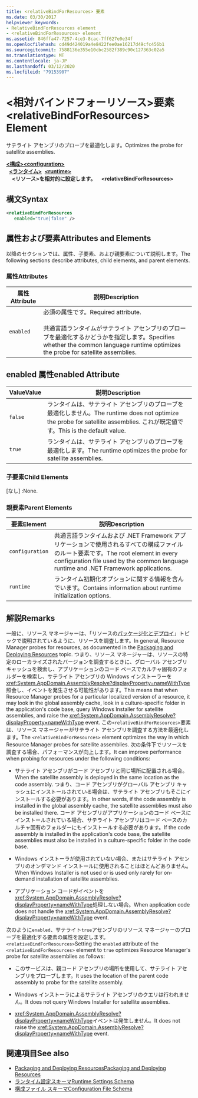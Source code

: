 ```yaml
---
title: <relativeBindForResources> 要素
ms.date: 03/30/2017
helpviewer_keywords:
- RelativeBindForResources element
- <relativeBindForResources> element
ms.assetid: 846ffa47-7257-4ce3-8cac-7ff627e0e34f
ms.openlocfilehash: cd49d424019a4e8422fee0ae16217d49cfc456b1
ms.sourcegitcommit: 7588136e355e10cbc2582f389c90c127363c02a5
ms.translationtype: MT
ms.contentlocale: ja-JP
ms.lasthandoff: 03/12/2020
ms.locfileid: "79153907"
---
```

# <a name="relativebindforresources-element"></a><span data-ttu-id="48232-102">\<相対バインドフォーリソース>要素</span><span class="sxs-lookup"><span data-stu-id="48232-102">\<relativeBindForResources> Element</span></span>
<span data-ttu-id="48232-103">サテライト アセンブリのプローブを最適化します。</span><span class="sxs-lookup"><span data-stu-id="48232-103">Optimizes the probe for satellite assemblies.</span></span>  
  
<span data-ttu-id="48232-104">[**\<構成>**](../configuration-element.md)</span><span class="sxs-lookup"><span data-stu-id="48232-104">[**\<configuration>**](../configuration-element.md)</span></span>\
<span data-ttu-id="48232-105">&nbsp;&nbsp;[**\<ランタイム>**](runtime-element.md)</span><span class="sxs-lookup"><span data-stu-id="48232-105">&nbsp;&nbsp;[**\<runtime>**](runtime-element.md)</span></span>\
<span data-ttu-id="48232-106">&nbsp;&nbsp;&nbsp;&nbsp;**\<リソース>を相対的に設定します。**</span><span class="sxs-lookup"><span data-stu-id="48232-106">&nbsp;&nbsp;&nbsp;&nbsp;**\<relativeBindForResources>**</span></span>  
  
## <a name="syntax"></a><span data-ttu-id="48232-107">構文</span><span class="sxs-lookup"><span data-stu-id="48232-107">Syntax</span></span>  
  
```xml
<relativeBindForResources
   enabled="true|false" />  
```  
  
## <a name="attributes-and-elements"></a><span data-ttu-id="48232-108">属性および要素</span><span class="sxs-lookup"><span data-stu-id="48232-108">Attributes and Elements</span></span>  
 <span data-ttu-id="48232-109">以降のセクションでは、属性、子要素、および親要素について説明します。</span><span class="sxs-lookup"><span data-stu-id="48232-109">The following sections describe attributes, child elements, and parent elements.</span></span>  
  
### <a name="attributes"></a><span data-ttu-id="48232-110">属性</span><span class="sxs-lookup"><span data-stu-id="48232-110">Attributes</span></span>  
  
|<span data-ttu-id="48232-111">属性</span><span class="sxs-lookup"><span data-stu-id="48232-111">Attribute</span></span>|<span data-ttu-id="48232-112">説明</span><span class="sxs-lookup"><span data-stu-id="48232-112">Description</span></span>|  
|---------------|-----------------|  
|`enabled`|<span data-ttu-id="48232-113">必須の属性です。</span><span class="sxs-lookup"><span data-stu-id="48232-113">Required attribute.</span></span><br /><br /> <span data-ttu-id="48232-114">共通言語ランタイムがサテライト アセンブリのプローブを最適化するかどうかを指定します。</span><span class="sxs-lookup"><span data-stu-id="48232-114">Specifies whether the common language runtime optimizes the probe for satellite assemblies.</span></span>|  
  
## <a name="enabled-attribute"></a><span data-ttu-id="48232-115">enabled 属性</span><span class="sxs-lookup"><span data-stu-id="48232-115">enabled Attribute</span></span>  
  
|<span data-ttu-id="48232-116">Value</span><span class="sxs-lookup"><span data-stu-id="48232-116">Value</span></span>|<span data-ttu-id="48232-117">説明</span><span class="sxs-lookup"><span data-stu-id="48232-117">Description</span></span>|  
|-----------|-----------------|  
|`false`|<span data-ttu-id="48232-118">ランタイムは、サテライト アセンブリのプローブを最適化しません。</span><span class="sxs-lookup"><span data-stu-id="48232-118">The runtime does not optimize the probe for satellite assemblies.</span></span> <span data-ttu-id="48232-119">これが既定値です。</span><span class="sxs-lookup"><span data-stu-id="48232-119">This is the default value.</span></span>|  
|`true`|<span data-ttu-id="48232-120">ランタイムは、サテライト アセンブリのプローブを最適化します。</span><span class="sxs-lookup"><span data-stu-id="48232-120">The runtime optimizes the probe for satellite assemblies.</span></span>|  
  
### <a name="child-elements"></a><span data-ttu-id="48232-121">子要素</span><span class="sxs-lookup"><span data-stu-id="48232-121">Child Elements</span></span>  
 <span data-ttu-id="48232-122">[なし] :</span><span class="sxs-lookup"><span data-stu-id="48232-122">None.</span></span>  
  
### <a name="parent-elements"></a><span data-ttu-id="48232-123">親要素</span><span class="sxs-lookup"><span data-stu-id="48232-123">Parent Elements</span></span>  
  
|<span data-ttu-id="48232-124">要素</span><span class="sxs-lookup"><span data-stu-id="48232-124">Element</span></span>|<span data-ttu-id="48232-125">説明</span><span class="sxs-lookup"><span data-stu-id="48232-125">Description</span></span>|  
|-------------|-----------------|  
|`configuration`|<span data-ttu-id="48232-126">共通言語ランタイムおよび .NET Framework アプリケーションで使用されるすべての構成ファイルのルート要素です。</span><span class="sxs-lookup"><span data-stu-id="48232-126">The root element in every configuration file used by the common language runtime and .NET Framework applications.</span></span>|  
|`runtime`|<span data-ttu-id="48232-127">ランタイム初期化オプションに関する情報を含んでいます。</span><span class="sxs-lookup"><span data-stu-id="48232-127">Contains information about runtime initialization options.</span></span>|  
  
## <a name="remarks"></a><span data-ttu-id="48232-128">解説</span><span class="sxs-lookup"><span data-stu-id="48232-128">Remarks</span></span>  
 <span data-ttu-id="48232-129">一般に、リソース マネージャーは、「リソースの[パッケージ化とデプロイ](../../../resources/packaging-and-deploying-resources-in-desktop-apps.md)」トピックで説明されているように、リソースを調査します。</span><span class="sxs-lookup"><span data-stu-id="48232-129">In general, Resource Manager probes for resources, as documented in the [Packaging and Deploying Resources](../../../resources/packaging-and-deploying-resources-in-desktop-apps.md) topic.</span></span> <span data-ttu-id="48232-130">つまり、リソース マネージャーは、リソースの特定のローカライズされたバージョンを調査するときに、グローバル アセンブリ キャッシュを検索し、アプリケーションのコード ベースでカルチャ固有のフォルダーを検索し、サテライト アセンブリの Windows インストーラーを<xref:System.AppDomain.AssemblyResolve?displayProperty=nameWithType>照会し、イベントを発生させる可能性があります。</span><span class="sxs-lookup"><span data-stu-id="48232-130">This means that when Resource Manager probes for a particular localized version of a resource, it may look in the global assembly cache, look in a culture-specific folder in the application's code base, query Windows Installer for satellite assemblies, and raise the <xref:System.AppDomain.AssemblyResolve?displayProperty=nameWithType> event.</span></span> <span data-ttu-id="48232-131">この`<relativeBindForResources>`要素は、リソース マネージャーがサテライト アセンブリを調査する方法を最適化します。</span><span class="sxs-lookup"><span data-stu-id="48232-131">The `<relativeBindForResources>` element optimizes the way in which Resource Manager probes for satellite assemblies.</span></span> <span data-ttu-id="48232-132">次の条件下でリソースを調査する場合、パフォーマンスが向上します。</span><span class="sxs-lookup"><span data-stu-id="48232-132">It can improve performance when probing for resources under the following conditions:</span></span>  
  
- <span data-ttu-id="48232-133">サテライト アセンブリがコード アセンブリと同じ場所に配置される場合。</span><span class="sxs-lookup"><span data-stu-id="48232-133">When the satellite assembly is deployed in the same location as the code assembly.</span></span> <span data-ttu-id="48232-134">つまり、コード アセンブリがグローバル アセンブリ キャッシュにインストールされている場合は、サテライト アセンブリもそこにインストールする必要があります。</span><span class="sxs-lookup"><span data-stu-id="48232-134">In other words, if the code assembly is installed in the global assembly cache, the satellite assemblies must also be installed there.</span></span> <span data-ttu-id="48232-135">コード アセンブリがアプリケーションのコード ベースにインストールされている場合、サテライト アセンブリはコード ベースのカルチャ固有のフォルダーにもインストールする必要があります。</span><span class="sxs-lookup"><span data-stu-id="48232-135">If the code assembly is installed in the application's code base, the satellite assemblies must also be installed in a culture-specific folder in the code base.</span></span>  
  
- <span data-ttu-id="48232-136">Windows インストーラが使用されていない場合、またはサテライト アセンブリのオンデマンド インストールに使用されることはほとんどありません。</span><span class="sxs-lookup"><span data-stu-id="48232-136">When Windows Installer is not used or is used only rarely for on-demand installation of satellite assemblies.</span></span>  
  
- <span data-ttu-id="48232-137">アプリケーション コードがイベントを<xref:System.AppDomain.AssemblyResolve?displayProperty=nameWithType>処理しない場合。</span><span class="sxs-lookup"><span data-stu-id="48232-137">When application code does not handle the <xref:System.AppDomain.AssemblyResolve?displayProperty=nameWithType> event.</span></span>  
  
 <span data-ttu-id="48232-138">次のように`enabled`、サテライト`true`アセンブリのリソース マネージャーのプローブを最適化する要素の属性を設定します。 `<relativeBindForResources>`</span><span class="sxs-lookup"><span data-stu-id="48232-138">Setting the `enabled` attribute of the `<relativeBindForResources>` element to `true` optimizes Resource Manager's probe for satellite assemblies as follows:</span></span>  
  
- <span data-ttu-id="48232-139">このサービスは、親コード アセンブリの場所を使用して、サテライト アセンブリをプローブします。</span><span class="sxs-lookup"><span data-stu-id="48232-139">It uses the location of the parent code assembly to probe for the satellite assembly.</span></span>  
  
- <span data-ttu-id="48232-140">Windows インストーラによるサテライト アセンブリのクエリは行われません。</span><span class="sxs-lookup"><span data-stu-id="48232-140">It does not query Windows Installer for satellite assemblies.</span></span>  
  
- <span data-ttu-id="48232-141"><xref:System.AppDomain.AssemblyResolve?displayProperty=nameWithType>イベントは発生しません。</span><span class="sxs-lookup"><span data-stu-id="48232-141">It does not raise the <xref:System.AppDomain.AssemblyResolve?displayProperty=nameWithType> event.</span></span>  
  
## <a name="see-also"></a><span data-ttu-id="48232-142">関連項目</span><span class="sxs-lookup"><span data-stu-id="48232-142">See also</span></span>

- [<span data-ttu-id="48232-143">Packaging and Deploying Resources</span><span class="sxs-lookup"><span data-stu-id="48232-143">Packaging and Deploying Resources</span></span>](../../../resources/packaging-and-deploying-resources-in-desktop-apps.md)
- [<span data-ttu-id="48232-144">ランタイム設定スキーマ</span><span class="sxs-lookup"><span data-stu-id="48232-144">Runtime Settings Schema</span></span>](index.md)
- [<span data-ttu-id="48232-145">構成ファイル スキーマ</span><span class="sxs-lookup"><span data-stu-id="48232-145">Configuration File Schema</span></span>](../index.md)

